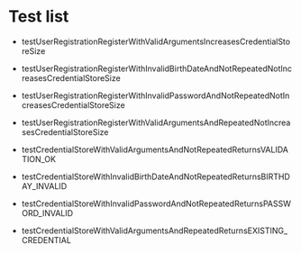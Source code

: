 # Test list

- testUserRegistrationRegisterWithValidArgumentsIncreasesCredentialStoreSize
- testUserRegistrationRegisterWithInvalidBirthDateAndNotRepeatedNotIncreasesCredentialStoreSize
- testUserRegistrationRegisterWithInvalidPasswordAndNotRepeatedNotIncreasesCredentialStoreSize
- testUserRegistrationRegisterWithValidArgumentsAndRepeatedNotIncreasesCredentialStoreSize

- testCredentialStoreWithValidArgumentsAndNotRepeatedReturnsVALIDATION_OK
- testCredentialStoreWithInvalidBirthDateAndNotRepeatedReturnsBIRTHDAY_INVALID
- testCredentialStoreWithInvalidPasswordAndNotRepeatedReturnsPASSWORD_INVALID
- testCredentialStoreWithValidArgumentsAndRepeatedReturnsEXISTING_CREDENTIAL